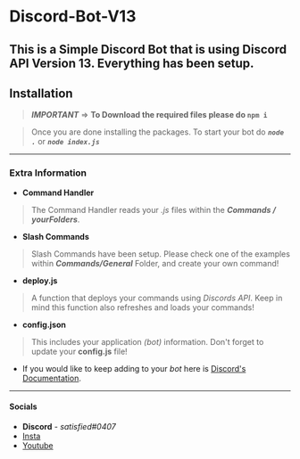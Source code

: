 # Discord-Bot-V13
This is a Simple Discord Bot that is using Discord API Version 13. Everything has been setup.
-----------------------------------------
## Installation

> ***IMPORTANT*** => **To Download the required files please do ```npm i```**

> Once you are done installing the packages. To start your bot do ***```node .```*** or  ***```node index.js```***
-----------------------------------------
### Extra Information
* **Command Handler** 
> The Command Handler reads your *.js* files within the ***Commands / yourFolders***.

* **Slash Commands**
> Slash Commands have been setup. Please check one of the examples within ***Commands/General*** Folder, and create your own command!

* **deploy.js**
> A function that deploys your commands using *Discords API*. Keep in mind this function also refreshes and loads your commands!

* **config.json**
> This includes your application *(bot)* information. Don't forget to update your **config.js** file!


- If you would like to keep adding to your *bot* here is [Discord's Documentation](https://discord.js.org/#/docs/main/stable/general/welcome).
-----------------------------------------
#### Socials
* **Discord** - *satisfied#0407*
* [Insta](https://instagram.com/whosgotfrost/)
* [Youtube](https://www.youtube.com/channel/UCxPhDF3FQ8x6WFplFuQGu_g)
